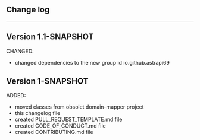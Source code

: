 ## Change log
----------------------


Version 1.1-SNAPSHOT
-------------

CHANGED:

- changed dependencies to the new group id io.github.astrapi69

Version 1-SNAPSHOT
-------------

ADDED:
  
- moved classes from obsolet domain-mapper project
- this changelog file
- created PULL_REQUEST_TEMPLATE.md file
- created CODE_OF_CONDUCT.md file
- created CONTRIBUTING.md file


